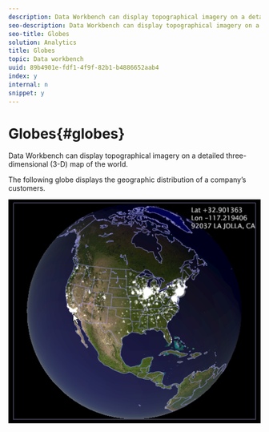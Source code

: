 ```yaml
---
description: Data Workbench can display topographical imagery on a detailed three-dimensional (3-D) map of the world.
seo-description: Data Workbench can display topographical imagery on a detailed three-dimensional (3-D) map of the world.
seo-title: Globes
solution: Analytics
title: Globes
topic: Data workbench
uuid: 89b4901e-fdf1-4f9f-82b1-b4886652aab4
index: y
internal: n
snippet: y
---
```


# Globes{#globes}

Data Workbench can display topographical imagery on a detailed three-dimensional (3-D) map of the world.

The following globe displays the geographic distribution of a company’s customers.

![](assets/vis_Globe_RollOverLatLong.png)

